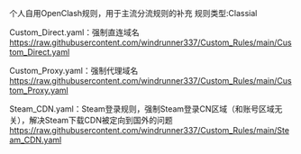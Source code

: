个人自用OpenClash规则，用于主流分流规则的补充
规则类型:Classial

Custom_Direct.yaml：强制直连域名
https://raw.githubusercontent.com/windrunner337/Custom_Rules/main/Custom_Direct.yaml

Custom_Proxy.yaml：强制代理域名
https://raw.githubusercontent.com/windrunner337/Custom_Rules/main/Custom_Proxy.yaml

Steam_CDN.yaml：Steam登录规则，强制Steam登录CN区域（和账号区域无关），解决Steam下载CDN被定向到国外的问题
https://raw.githubusercontent.com/windrunner337/Custom_Rules/main/Steam_CDN.yaml
